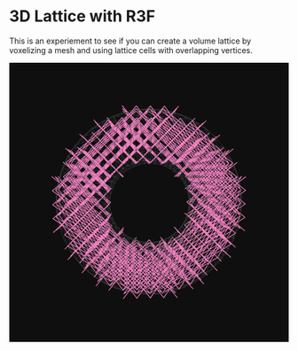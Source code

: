 # 3D Lattice with R3F

This is an experiement to see if you can create a volume lattice by voxelizing a mesh and using lattice cells with overlapping vertices.

![alt text](docs/image.png)
